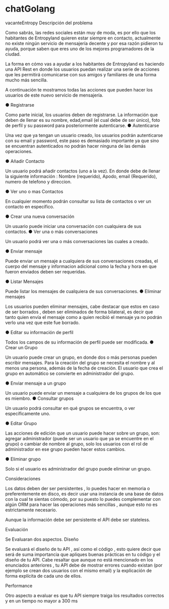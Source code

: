 # chatGolang
vacanteEntropy
Descripción del problema 
 
 
Como sabrás, las redes sociales están muy de moda, es por ello que los habitantes de                Entropyland quieren estar siempre en contacto, actualmente no existe ningún servicio           de mensajería decente y por esa razón pidieron tu ayuda, porque saben que eres uno               de los mejores programadores de la ciudad. 
 
La forma en cómo vas a ayudar a los habitantes de Entropyland es haciendo una API                Rest en donde los usuarios puedan realizar una serie de acciones que les permitirá              comunicarse con sus amigos y familiares de una forma mucho más sencilla.  
 
 
A continuación te mostramos todas las acciones que pueden hacer los usuarios de este              nuevo servicio de mensajería. 
 
 
 
● Registrarse 
 
Como parte inicial, los usuarios deben de registrarse. La información que deben de             llenar es su nombre, edad,email (el cual debe de ser único), foto de perfil y su                password para posteriormente autenticarse. 
 ● Autenticarse 
 
Una vez que ya tengan un usuario creado, los usuarios podrán autenticarse con su              email y password, este paso es demasiado importante ya que ​sino se encuentran             autenticados no podrán hacer ninguna de las demás operaciones​. 
 
 
● Añadir Contacto 
 
Un usuario podrá añadir contactos (uno a la vez). En donde debe de llenar la siguiente                información : Nombre (requerido), Apodo, email (Requerido), numero de telefono y           direccion.  
 
 
● Ver uno o mas Contactos 
 
En cualquier momento podrán consultar su lista de contactos o ver un contacto en              específico. 
 
 
● Crear una nueva conversación 
 
Un usuario puede iniciar una conversación con cualquiera de sus contactos. 
 ● Ver una o más  conversaciones 
 
Un usuario podrá ver una o más conversaciones las cuales a creado. 
 
 
● Enviar mensaje 
 
Puede enviar un mensaje a cualquiera de sus conversaciones creadas, el cuerpo del             mensaje y informacion adicional como la fecha y hora en que fueron enviados deben              ser requeridas.  
 
 
 
● Listar Mensajes 
 
Puede listar los mensajes de cualquiera de sus conversaciones. 
 ● Eliminar mensajes  
 
Los usuarios pueden eliminar mensajes, cabe destacar que estos en caso de ser             borrados , deben ser eliminados de forma bilateral, es decir que tanto quien envía el               mensaje como a quien recibió el mensaje ya no podrán verlo una vez que este fue                borrado. 
 
 
● Editar su información de perfil  
 
Todos los campos de su información de perfil puede ser modificada. 
 ● Crear un Grupo 
 
Un usuario puede crear un grupo, en donde dos o más personas pueden escribir              mensajes. Para la creación del grupo se necesita el nombre y al menos una persona,               además de la fecha de creación. El usuario que crea el grupo en automático se               convierte en administrador del grupo. 
 
 
● Enviar mensaje a un grupo 
 
Un usuario puede enviar un mensaje a cualquiera de los grupos de los que es               miembro. 
 ● Consultar grupos 
 
Un usuario podrá consultar en qué grupos se encuentra, o ver específicamente uno. 
 
 
● Editar Grupo 
 
Las acciones de edición que un usuario puede hacer sobre un grupo, son: agregar              administrador (puede ser un usuario que ya se encuentre en el grupo) o cambiar de               nombre al grupo, solo los usuarios con el rol de administrador en ese grupo pueden               hacer estos cambios. 
 
 
 
● Eliminar grupo 
 
Solo si el usuario es administrador del grupo puede eliminar un grupo. 
 
 
 
Consideraciones 
 
Los datos deben der ser persistentes , lo puedes hacer en memoria o preferentemente              en disco, es decir usar una instancia de una base de datos con la cual te sientas                 cómodo, por su puesto lo puedes complementar con algún ORM para hacer las             operaciones más sencillas , aunque esto no es estrictamente necesario.  
 
Aunque la información debe ser persistente el API debe ser stateless. 
 
 
Evaluación 
 
 
Se Evaluaran dos aspectos. 
 Diseño 
 
Se evaluará el diseño de tu API , así como el código , esto quiere decir que será de suma importancia que apliques buenas prácticas en tu código y el diseño de tu API. Cabe resaltar que aunque no está mencionado en los enunciados anteriores , tu API debe de mostrar errores cuando existan (por ejemplo se crean dos usuarios con el mismo email) y la explicación de forma explícita de cada uno de ellos. 
 
Performance 
 
Otro aspecto a evaluar es que tu API siempre traiga los resultados correctos y en un tiempo no mayor a 300 ms
